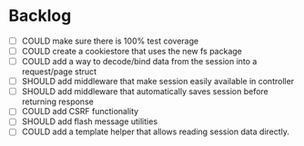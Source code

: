 # Backlog
- [ ] COULD make sure there is 100% test coverage
- [ ] COULD create a cookiestore that uses the new fs package
- [ ] COULD add a way to decode/bind data from the session into a request/page struct
- [ ] SHOULD add middleware that make session easily available in controller
- [ ] SHOULD add middleware that automatically saves session before returning response
- [ ] COULD add CSRF functionality
- [ ] SHOULD add flash message utilities
- [ ] COULD add a template helper that allows reading session data directly.